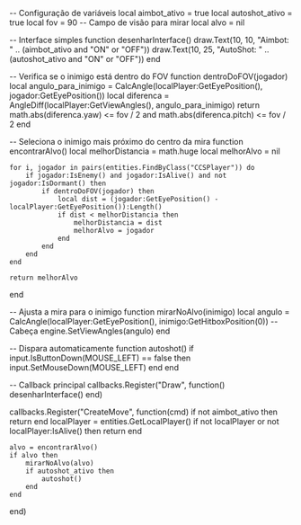 -- Configuração de variáveis
local aimbot_ativo = true
local autoshot_ativo = true
local fov = 90 -- Campo de visão para mirar
local alvo = nil

-- Interface simples
function desenharInterface()
    draw.Text(10, 10, "Aimbot: " .. (aimbot_ativo and "ON" or "OFF"))
    draw.Text(10, 25, "AutoShot: " .. (autoshot_ativo and "ON" or "OFF"))
end

-- Verifica se o inimigo está dentro do FOV
function dentroDoFOV(jogador)
    local angulo_para_inimigo = CalcAngle(localPlayer:GetEyePosition(), jogador:GetEyePosition())
    local diferenca = AngleDiff(localPlayer:GetViewAngles(), angulo_para_inimigo)
    return math.abs(diferenca.yaw) <= fov / 2 and math.abs(diferenca.pitch) <= fov / 2
end

-- Seleciona o inimigo mais próximo do centro da mira
function encontrarAlvo()
    local melhorDistancia = math.huge
    local melhorAlvo = nil

    for i, jogador in pairs(entities.FindByClass("CCSPlayer")) do
        if jogador:IsEnemy() and jogador:IsAlive() and not jogador:IsDormant() then
            if dentroDoFOV(jogador) then
                local dist = (jogador:GetEyePosition() - localPlayer:GetEyePosition()):Length()
                if dist < melhorDistancia then
                    melhorDistancia = dist
                    melhorAlvo = jogador
                end
            end
        end
    end

    return melhorAlvo
end

-- Ajusta a mira para o inimigo
function mirarNoAlvo(inimigo)
    local angulo = CalcAngle(localPlayer:GetEyePosition(), inimigo:GetHitboxPosition(0)) -- Cabeça
    engine.SetViewAngles(angulo)
end

-- Dispara automaticamente
function autoshot()
    if input.IsButtonDown(MOUSE_LEFT) == false then
        input.SetMouseDown(MOUSE_LEFT)
    end
end

-- Callback principal
callbacks.Register("Draw", function()
    desenharInterface()
end)

callbacks.Register("CreateMove", function(cmd)
    if not aimbot_ativo then return end
    localPlayer = entities.GetLocalPlayer()
    if not localPlayer or not localPlayer:IsAlive() then return end

    alvo = encontrarAlvo()
    if alvo then
        mirarNoAlvo(alvo)
        if autoshot_ativo then
            autoshot()
        end
    end
end)
